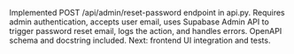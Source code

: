 Implemented POST /api/admin/reset-password endpoint in api.py. Requires admin authentication, accepts user email, uses Supabase Admin API to trigger password reset email, logs the action, and handles errors. OpenAPI schema and docstring included. Next: frontend UI integration and tests.
